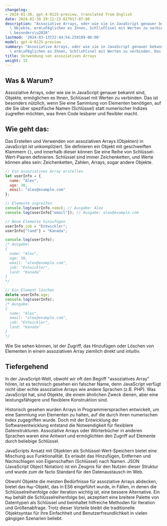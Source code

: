 ```yaml
---
changelog:
- 2024-01-30, gpt-4-0125-preview, translated from English
date: 2024-01-30 19:11:23.817917-07:00
description: "Assoziative Arrays, oder wie sie in JavaScript genauer bekannt sind,\
  \ Objekte, erm\xF6glichen es Ihnen, Schl\xFCssel mit Werten zu verbinden. Das ist\
  \ besonders\u2026"
lastmod: '2024-03-13T22:44:54.259189-06:00'
model: gpt-4-0125-preview
summary: "Assoziative Arrays, oder wie sie in JavaScript genauer bekannt sind, Objekte,\
  \ erm\xF6glichen es Ihnen, Schl\xFCssel mit Werten zu verbinden. Das ist besonders\u2026"
title: Verwendung von assoziativen Arrays
weight: 15
---
```


## Was & Warum?

Assoziative Arrays, oder wie sie in JavaScript genauer bekannt sind, Objekte, ermöglichen es Ihnen, Schlüssel mit Werten zu verbinden. Das ist besonders nützlich, wenn Sie eine Sammlung von Elementen benötigen, auf die Sie über spezifische Namen (Schlüssel) statt numerischer Indizes zugreifen möchten, was Ihren Code lesbarer und flexibler macht.

## Wie geht das:

Das Erstellen und Verwenden von assoziativen Arrays (Objekten) in JavaScript ist unkompliziert. Sie definieren ein Objekt mit geschweiften Klammern `{}`, und innerhalb dieser können Sie eine Reihe von Schlüssel-Wert-Paaren definieren. Schlüssel sind immer Zeichenketten, und Werte können alles sein: Zeichenketten, Zahlen, Arrays, sogar andere Objekte.

```javascript
// Ein assoziatives Array erstellen
let userInfo = {
  name: "Alex",
  age: 30,
  email: "alex@example.com"
};

// Elemente zugreifen
console.log(userInfo.name); // Ausgabe: Alex
console.log(userInfo["email"]); // Ausgabe: alex@example.com

// Neue Elemente hinzufügen
userInfo.job = "Entwickler";
userInfo["land"] = "Kanada";

console.log(userInfo);
/* Ausgabe:
{
  name: "Alex",
  age: 30,
  email: "alex@example.com",
  job: "Entwickler",
  land: "Kanada"
}
*/

// Ein Element löschen
delete userInfo.age;
console.log(userInfo);
/* Ausgabe:
{
  name: "Alex",
  email: "alex@example.com",
  job: "Entwickler",
  land: "Kanada"
}
*/
```

Wie Sie sehen können, ist der Zugriff, das Hinzufügen oder Löschen von Elementen in einem assoziativen Array ziemlich direkt und intuitiv.

## Tiefergehend

In der JavaScript-Welt, obwohl wir oft den Begriff "assoziatives Array" hören, ist es technisch gesehen ein falscher Name, denn JavaScript verfügt nicht über echte assoziative Arrays wie andere Sprachen (z.B. PHP). Was JavaScript hat, sind Objekte, die einem ähnlichen Zweck dienen, aber eine leistungsfähigere und flexiblere Konstruktion sind.

Historisch gesehen wurden Arrays in Programmiersprachen entwickelt, um eine Sammlung von Elementen zu halten, auf die durch ihren numerischen Index zugegriffen wurde. Doch mit der Entwicklung der Softwareentwicklung entstand die Notwendigkeit für flexiblere Datenstrukturen. Assoziative Arrays oder Wörterbücher in anderen Sprachen waren eine Antwort und ermöglichten den Zugriff auf Elemente durch beliebige Schlüssel.

JavaScripts Ansatz mit Objekten als Schlüssel-Wert-Speichern bietet eine Mischung aus Funktionalität. Es erlaubt das Hinzufügen, Entfernen und Nachschlagen von Eigenschaften (Schlüssel) nach Namen. JSON (JavaScript Object Notation) ist ein Zeugnis für den Nutzen dieser Struktur und wurde zum de facto Standard für den Datenaustausch im Web.

Obwohl Objekte die meisten Bedürfnisse für assoziative Arrays abdecken, bietet das `Map`-Objekt, das in ES6 eingeführt wurde, in Fällen, in denen die Schlüsselreihenfolge oder Iteration wichtig ist, eine bessere Alternative. Ein `Map` behält die Schlüsselreihenfolge bei, akzeptiert eine breitere Palette von Datentypen als Schlüssel und beinhaltet hilfreiche Methoden für Iteration und Größenabfrage. Trotz dieser Vorteile bleibt die traditionelle Objektsyntax für ihre Einfachheit und Benutzerfreundlichkeit in vielen gängigen Szenarien beliebt.
